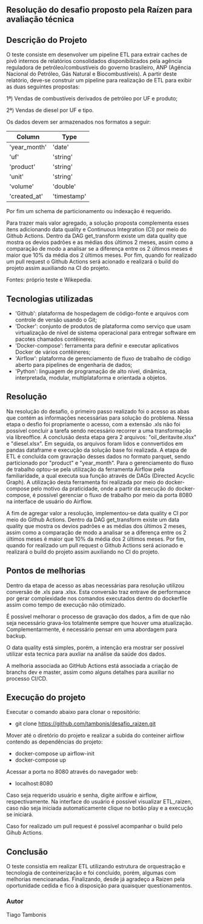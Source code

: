 ## Resolução do desafio proposto pela Raízen para avaliação técnica

## Descrição do Projeto

O teste consiste em desenvolver um pipeline ETL para extrair caches de pivô internos de relatórios consolidados disponibilizados pela agência reguladora de petróleo/combustíveis do governo brasileiro, ANP (Agência Nacional do Petróleo, Gás Natural e Biocombustíveis).
A partir deste relatório, deve-se construir um pipeline para realização de ETL para exibir as duas seguintes propostas:

1ª) Vendas de combustíveis derivados de petróleo por UF e produto;

2ª) Vendas de diesel por UF e tipo.

Os dados devem ser armazenados nos formatos a seguir:

| Column | Type |
| ------------ | ----------- |
| 'year_month' | 'date' |
| 'uf' | 'string' |
| 'product' | 'string' |
| 'unit' | 'string' |
| 'volume' | 'double' |
| 'created_at' | 'timestamp' |

Por fim um schema de particionamento ou indexação é requerido.

Para trazer mais valor agregado, a solução proposta complementa esses ítens adicionando data quality e Continuous Integration (CI) por meio do Github Actions. Dentro da DAG get_transform existe um data quality que mostra os devios padrões e as médias dos últimos 2 meses, assim como a comparação de modo a analisar se a diferença entre os 2 últimos meses é maior que 10% da média dos 2 últimos meses. Por fim, quando for realizado um pull request o Github Actions será acionado e realizará o build do projeto assim auxiliando na CI do projeto.

Fontes: próprio teste e Wikepedia.

## Tecnologias utilizadas

- 'Github': plataforma de hospedagem de código-fonte e arquivos com controle de versão usando o Git;
- 'Docker': conjunto de produtos de plataforma como serviço que usam virtualização de nível de sistema operacional para entregar software em pacotes chamados contêineres;
- 'Docker-compose': ferramenta para definir e executar aplicativos Docker de vários contêineres;
- 'Airflow': plataforma de gerenciamento de fluxo de trabalho de código aberto para pipelines de engenharia de dados;
- 'Python': linguagem de programação de alto nível, dinâmica, interpretada, modular, multiplataforma e orientada a objetos.

## Resolução

Na resolução do desafio, o primeiro passo realizado foi o acesso as abas que contém as informações necessárias para solução do problema. Nessa etapa o desfio foi propriamente o acesso, com a extensão .xls não foi possível concluir a tarefa sendo necessário recorrer a uma transformação via libreoffice. A conclusão desta etapa gera 2 arquivos: "oil_deritavite.xlsx" e "diesel.xlsx". Em seguida, os arquivos foram lidos e connvertidos em pandas dataframe e execução da solução base foi realizada. A etapa de ETL é concluída com gravração desses dados no formato parquet, sendo particionado por "product" e "year_month".
Para o gerenciamento do fluxo de trabalho optou-se pela utilização da ferramenta Airflow pela familiaridade, a qual executa sua função através de DAGs (Directed Acyclic Graph). A utilização desta ferramenta foi realizada por meio do docker-compose pelo motivo da praticidade, onde a partir da execução do docker-compose, é possível gerenciar o fluxo de trabalho por meio da porta 8080 na interface de usuário do Airflow.

A fim de agregar valor a resolução, implementou-se data quality e CI por meio do Github Actions. Dentro da DAG get_transform existe um data quality que mostra os devios padrões e as médias dos últimos 2 meses, assim como a comparação de modo a analisar se a diferença entre os 2 últimos meses é maior que 10% da média dos 2 últimos meses. Por fim, quando for realizado um pull request o Github Actions será acionado e realizará o build do projeto assim auxiliando no CI do projeto.

## Pontos de melhorias

Dentro da etapa de acesso as abas necessárias para resolução utilizou conversão de .xls para .xlsx. Esta conversão traz entrave de performance por gerar complexidade nos comandos executados dentro do dockerfile assim como tempo de execução não otimizado.

É possível melhorar o processo de gravação dos dados, a fim de que não seja necessário grava-los totalmente sempre que houver uma atualização. Complementarmente, é necessário pensar em uma abordagem para backup.

O data quality está simples, porém, a intenção era mostrar ser possível utilizar esta tecnica para auxliar na análise da saúde dos dados.

A melhoria associada ao GitHub Actions está associada a criação de branchs dev e master, assim como alguns detalhes para auxiliar no processo CI/CD.

## Execução do projeto

Executar o comando abaixo para clonar o repositório:
- git clone https://github.com/tambonis/desafio_raizen.git

Mover até o diretório do projeto e realizar a subida do conteiner airflow contendo as dependências do projeto:
- docker-compose up airflow-init
- docker-compose up

Acessar a porta no 8080 através do navegador web:
- localhost:8080

Caso seja requerido usuário e senha, digite airlfow e airflow, respectivamente. Na interface do usuário é possível visualizar ETL_raizen, caso não seja iniciada automaticamente clique no botão play e a execução se iniciará.

Caso for realizado um pull request é possível acompanhar o build pelo Gihub Actions.

## Conclusão

O teste consistia em realizar ETL utilizando estrutura de orquestração e tecnologia de conteinerização e foi concluído, porém, algumas com melhorias mencioanadas.
Finalizando, desde já agradeço a Raizen pela oportunidade cedida e fico à disposição para quaisquer questionamentos.

### Autor

Tiago Tambonis

